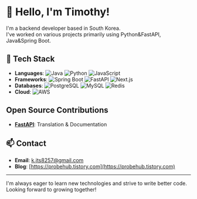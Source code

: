 # 👋 Hello, I'm Timothy!

I'm a backend developer based in South Korea.<br/>
I've worked on various projects primarily using Python&FastAPI, Java&Spring Boot. </br>

## 🔧 Tech Stack

- **Languages**: ![Java](https://img.shields.io/badge/Java-007396?style=flat&logo=java&logoColor=white) ![Python](https://img.shields.io/badge/Python-3776AB?style=flat&logo=python&logoColor=white) ![JavaScript](https://img.shields.io/badge/JavaScript-F7DF1E?style=flat&logo=javascript&logoColor=black)
- **Frameworks**: ![Spring Boot](https://img.shields.io/badge/Spring%20Boot-6DB33F?style=flat&logo=spring-boot&logoColor=white) ![FastAPI](https://img.shields.io/badge/FastAPI-009688?style=flat&logo=fastapi&logoColor=white) ![Next.js](https://img.shields.io/badge/Next.js-000000?style=flat&logo=next.js&logoColor=white)
- **Databases**: ![PostgreSQL](https://img.shields.io/badge/PostgreSQL-336791?style=flat&logo=postgresql&logoColor=white) ![MySQL](https://img.shields.io/badge/MySQL-4479A1?style=flat&logo=mysql&logoColor=white) ![Redis](https://img.shields.io/badge/Redis-DC382D?style=flat&logo=redis&logoColor=white)
- **Cloud**: ![AWS](https://img.shields.io/badge/AWS-232F3E?style=flat&logo=amazon-aws&logoColor=white)

## Open Source Contributions

- **[FastAPI](https://github.com/fastapi/fastapi)**: Translation & Documentation

## 📫 Contact

- **Email**: [k.jts8257@gmail.com](mailto:k.jts8257@gmail.com)
- **Blog**: [https://probehub.tistory.com](https://probehub.tistory.com)

---

I'm always eager to learn new technologies and strive to write better code. Looking forward to growing together!
